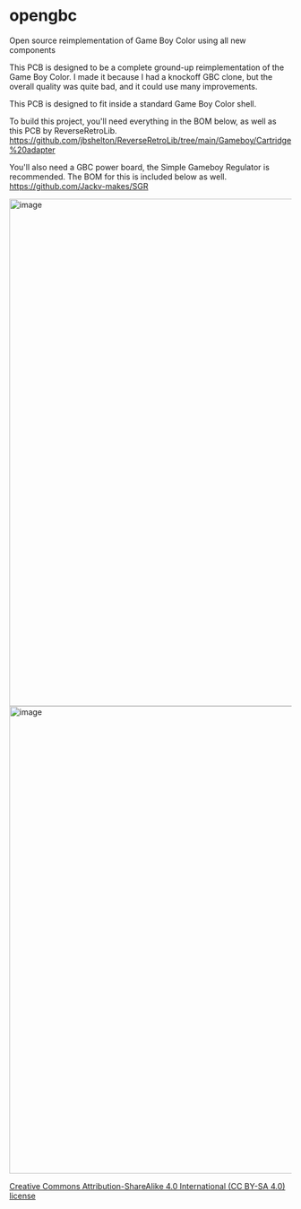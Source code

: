 # opengbc
Open source reimplementation of Game Boy Color using all new components

This PCB is designed to be a complete ground-up reimplementation of the Game Boy Color. I made it because I had a knockoff GBC clone, but the overall quality was quite bad, and it could use many improvements.

This PCB is designed to fit inside a standard Game Boy Color shell.



To build this project, you'll need everything in the BOM below, as well as this PCB by ReverseRetroLib. https://github.com/jbshelton/ReverseRetroLib/tree/main/Gameboy/Cartridge%20adapter

You'll also need a GBC power board, the Simple Gameboy Regulator is recommended. The BOM for this is included below as well. https://github.com/Jackv-makes/SGR

<img width="710" height="905" alt="image" src="https://github.com/user-attachments/assets/24a73390-876c-4d4f-bc3d-031ef05d198c" />

<img width="1211" height="834" alt="image" src="https://github.com/user-attachments/assets/07767eb7-c9b8-4618-b903-ca42295b6754" />



[Creative Commons Attribution-ShareAlike 4.0 International (CC BY-SA 4.0) license](https://creativecommons.org/licenses/by-sa/4.0/)
